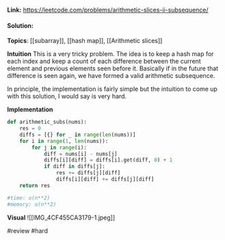 
**Link:** https://leetcode.com/problems/arithmetic-slices-ii-subsequence/
#### Solution:

**Topics**: [[subarray]], [[hash map]], [[Arithmetic slices]]

**Intuition**
This is a very tricky problem. The idea is to keep a hash map for each index and keep a count of each difference between the current element and previous elements seen before it. Basically if in the future that difference is seen again, we have formed a valid arithmetic subsequence.  

In principle, the implementation is fairly simple but the intuition to come up with this solution, I would say is very hard. 

**Implementation**
```python
def arithmetic_subs(nums):
	res = 0
	diffs = [{} for _ in range(len(nums))]
	for i in range(1, len(nums)):
		for j in range(i):
			diff = nums[i] - nums[j]
			diffs[i][diff] = diffs[i].get(diff, 0) + 1
			if diff in diffs[j]:
				res += diffs[j][diff]
				diffs[i][diff] += diffs[j][diff]
	return res

#time: o(n**2)
#memory: o(n**2)
```

**Visual** 
![[IMG_4CF455CA3179-1.jpeg]]


#review 
#hard 


